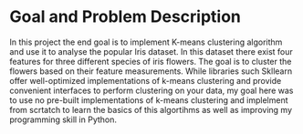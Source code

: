 # Goal and Problem Description

In this project the end goal is to implement K-means clustering algorithm and use it to analyse the popular Iris dataset. In this dataset there exist four features for three different species of iris flowers. The goal is to cluster the flowers based on their feature measurements. While libraries such Skllearn offer well-optimized implementations of k-means clustering and provide convenient interfaces to perform clustering on your data, my goal here was to use no pre-built implementations of k-means clustering and implelment from scrtatch to learn the basics of this algortihms as well as improving my programming skill in Python.
